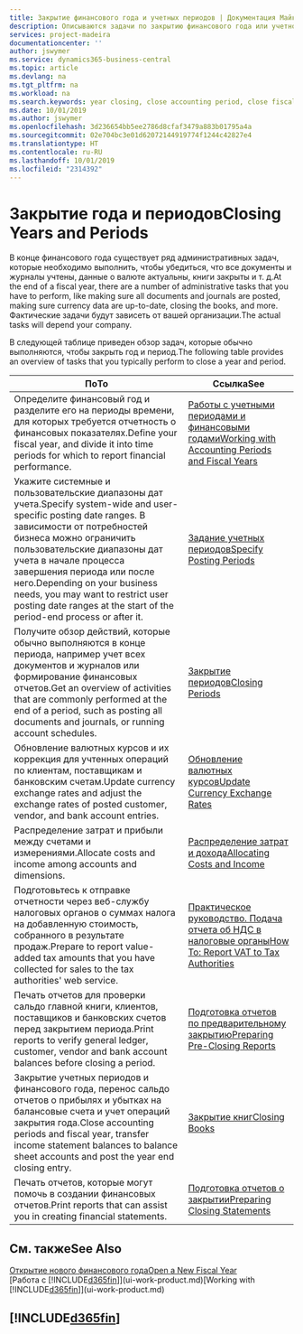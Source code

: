 ```yaml
---
title: Закрытие финансового года и учетных периодов | Документация Майкрософт
description: Описываются задачи по закрытию финансового года или учетного периода, например, проверка того, что документы и журналы учтены, а также сверка балансов банковских счетов.
services: project-madeira
documentationcenter: ''
author: jswymer
ms.service: dynamics365-business-central
ms.topic: article
ms.devlang: na
ms.tgt_pltfrm: na
ms.workload: na
ms.search.keywords: year closing, close accounting period, close fiscal year, bank account detailed trial balance
ms.date: 10/01/2019
ms.author: jswymer
ms.openlocfilehash: 3d236654bb5ee2786d8cfaf3479a883b01795a4a
ms.sourcegitcommit: 02e704bc3e01d62072144919774f1244c42827e4
ms.translationtype: HT
ms.contentlocale: ru-RU
ms.lasthandoff: 10/01/2019
ms.locfileid: "2314392"
---
```

# <a name="closing-years-and-periods"></a><span data-ttu-id="14083-103">Закрытие года и периодов</span><span class="sxs-lookup"><span data-stu-id="14083-103">Closing Years and Periods</span></span>
<span data-ttu-id="14083-104">В конце финансового года существует ряд административных задач, которые необходимо выполнить, чтобы убедиться, что все документы и журналы учтены, данные о валюте актуальны, книги закрыты и т. д.</span><span class="sxs-lookup"><span data-stu-id="14083-104">At the end of a fiscal year, there are a number of administrative tasks that you have to perform, like making sure all documents and journals are posted, making sure currency data are up-to-date, closing the books, and more.</span></span> <span data-ttu-id="14083-105">Фактические задачи будут зависеть от вашей организации.</span><span class="sxs-lookup"><span data-stu-id="14083-105">The actual tasks will depend your company.</span></span>

<span data-ttu-id="14083-106">В следующей таблице приведен обзор задач, которые обычно выполняются, чтобы закрыть год и период.</span><span class="sxs-lookup"><span data-stu-id="14083-106">The following table provides an overview of tasks that you typically perform to close a year and period.</span></span>

| <span data-ttu-id="14083-107">По</span><span class="sxs-lookup"><span data-stu-id="14083-107">To</span></span> | <span data-ttu-id="14083-108">Ссылка</span><span class="sxs-lookup"><span data-stu-id="14083-108">See</span></span> |
| --- | --- |
| <span data-ttu-id="14083-109">Определите финансовый год и разделите его на периоды времени, для которых требуется отчетность о финансовых показателях.</span><span class="sxs-lookup"><span data-stu-id="14083-109">Define your fiscal year, and divide it into time periods for which to report financial performance.</span></span> | [<span data-ttu-id="14083-110">Работы с учетными периодами и финансовыми годами</span><span class="sxs-lookup"><span data-stu-id="14083-110">Working with Accounting Periods and Fiscal Years</span></span>](finance-accounting-periods-and-fiscal-years.md)|
| <span data-ttu-id="14083-111">Укажите системные и пользовательские диапазоны дат учета.</span><span class="sxs-lookup"><span data-stu-id="14083-111">Specify system-wide and user-specific posting date ranges.</span></span> <span data-ttu-id="14083-112">В зависимости от потребностей бизнеса можно ограничить пользовательские диапазоны дат учета в начале процесса завершения периода или после него.</span><span class="sxs-lookup"><span data-stu-id="14083-112">Depending on your business needs, you may want to restrict user posting date ranges at the start of the period-end process or after it.</span></span> |[<span data-ttu-id="14083-113">Задание учетных периодов</span><span class="sxs-lookup"><span data-stu-id="14083-113">Specify Posting Periods</span></span>](finance-how-specify-posting-periods.md) |
| <span data-ttu-id="14083-114">Получите обзор действий, которые обычно выполняются в конце периода, например учет всех документов и журналов или формирование финансовых отчетов.</span><span class="sxs-lookup"><span data-stu-id="14083-114">Get an overview of activities that are commonly performed at the end of a period, such as posting all documents and journals, or running account schedules.</span></span> |[<span data-ttu-id="14083-115">Закрытие периодов</span><span class="sxs-lookup"><span data-stu-id="14083-115">Closing Periods</span></span>](year-how-complete-period-end-processes.md) |
| <span data-ttu-id="14083-116">Обновление валютных курсов и их коррекция для учтенных операций по клиентам, поставщикам и банковским счетам.</span><span class="sxs-lookup"><span data-stu-id="14083-116">Update currency exchange rates and adjust the exchange rates of posted customer, vendor, and bank account entries.</span></span> |[<span data-ttu-id="14083-117">Обновление валютных курсов</span><span class="sxs-lookup"><span data-stu-id="14083-117">Update Currency Exchange Rates</span></span>](finance-how-update-currencies.md) |
| <span data-ttu-id="14083-118">Распределение затрат и прибыли между счетами и измерениями.</span><span class="sxs-lookup"><span data-stu-id="14083-118">Allocate costs and income among accounts and dimensions.</span></span> |[<span data-ttu-id="14083-119">Распределение затрат и дохода</span><span class="sxs-lookup"><span data-stu-id="14083-119">Allocating Costs and Income</span></span>](year-allocate-costs-income.md) |
| <span data-ttu-id="14083-120">Подготовьтесь к отправке отчетности через веб-службу налоговых органов о суммах налога на добавленную стоимость, собранного в результате продаж.</span><span class="sxs-lookup"><span data-stu-id="14083-120">Prepare to report value-added tax amounts that you have collected for sales to the tax authorities' web service.</span></span> |[<span data-ttu-id="14083-121">Практическое руководство. Подача отчета об НДС в налоговые органы</span><span class="sxs-lookup"><span data-stu-id="14083-121">How To: Report VAT to Tax Authorities</span></span>](finance-how-report-vat.md)|
| <span data-ttu-id="14083-122">Печать отчетов для проверки сальдо главной книги, клиентов, поставщиков и банковских счетов перед закрытием периода.</span><span class="sxs-lookup"><span data-stu-id="14083-122">Print reports to verify general ledger, customer, vendor and bank account balances before closing a period.</span></span> |[<span data-ttu-id="14083-123">Подготовка отчетов по предварительному закрытию</span><span class="sxs-lookup"><span data-stu-id="14083-123">Preparing Pre-Closing Reports</span></span>](year-prepare-preclose-reports.md) |
| <span data-ttu-id="14083-124">Закрытие учетных периодов и финансового года, перенос сальдо отчетов о прибылях и убытках на балансовые счета и учет операций закрытия года.</span><span class="sxs-lookup"><span data-stu-id="14083-124">Close accounting periods and fiscal year, transfer income statement balances to balance sheet accounts and post the year end closing entry.</span></span> |[<span data-ttu-id="14083-125">Закрытие книг</span><span class="sxs-lookup"><span data-stu-id="14083-125">Closing Books</span></span>](year-close-books.md) |
| <span data-ttu-id="14083-126">Печать отчетов, которые могут помочь в создании финансовых отчетов.</span><span class="sxs-lookup"><span data-stu-id="14083-126">Print reports that can assist you in creating financial statements.</span></span> |[<span data-ttu-id="14083-127">Подготовка отчетов о закрытии</span><span class="sxs-lookup"><span data-stu-id="14083-127">Preparing Closing Statements</span></span>](year-prepare-close-statement.md) |

## <a name="see-also"></a><span data-ttu-id="14083-128">См. также</span><span class="sxs-lookup"><span data-stu-id="14083-128">See Also</span></span>
[<span data-ttu-id="14083-129">Открытие нового финансового года</span><span class="sxs-lookup"><span data-stu-id="14083-129">Open a New Fiscal Year</span></span>](finance-how-open-new-fiscal-year.md)  
<span data-ttu-id="14083-130">[Работа с [!INCLUDE[d365fin](includes/d365fin_md.md)]](ui-work-product.md)</span><span class="sxs-lookup"><span data-stu-id="14083-130">[Working with [!INCLUDE[d365fin](includes/d365fin_md.md)]](ui-work-product.md)</span></span>

## [!INCLUDE[d365fin](includes/free_trial_md.md)]  
 
